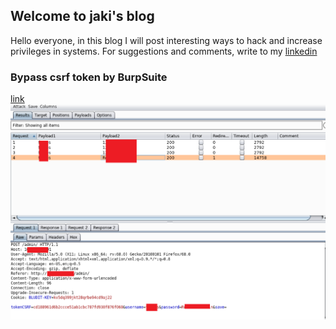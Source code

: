 ## Welcome to jaki's blog

Hello everyone, in this blog I will post interesting ways to hack and increase privileges in systems. For suggestions and comments, write to my [linkedin]( https://www.linkedin.com/in/sergey-budilov/)

### Bypass csrf token by BurpSuite
[link](https://github.com/l0wc0ster/blog/blob/gh-pages/csfr-bypass-burpsuite.md)
![Image](https://github.com/l0wc0ster/blog/blob/gh-pages/img/anti-csrf-burp/6.png)